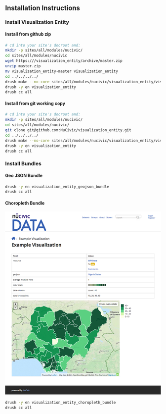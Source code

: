 ## Installation Instructions

### Install Visualization Entity

#### Install from github zip

```bash
# cd into your site's docroot and:
mkdir -p sites/all/modules/nucivic/
cd sites/all/modules/nucivic
wget https:///visualization_entity/archive/master.zip
unzip master.zip
mv visualization_entity-master visualization_entity
cd ../../../../
drush make --no-core sites/all/modules/nucivic/visualization_entity/visualization_entity.make
drush -y en visualization_entity
drush cc all
```

#### Install from git working copy

```bash
# cd into your site's docroot and:
mkdir -p sites/all/modules/nucivic/
cd sites/all/modules/nucivic/
git clone git@github.com:NuCivic/visualization_entity.git
cd ../../../../
drush make --no-core sites/all/modules/nucivic/visualization_entity/visualization_entity.make
drush -y en visualization_entity
drush cc all
```

### Install Bundles

#### Geo JSON Bundle

```bash
drush -y en visualization_entity_geojson_bundle
drush cc all
```

#### Choropleth Bundle

![](images/choropleth.png)

```bash
drush -y en visualization_entity_choropleth_bundle
drush cc all
```
